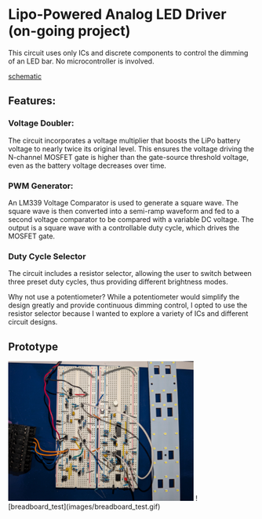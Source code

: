 # Lipo-Powered Analog LED Driver (on-going project)
This circuit uses only ICs and discrete components to control the dimming of an LED bar. No microcontroller is involved.

[schematic](schematic.pdf)

## Features:

### Voltage Doubler:
The circuit incorporates a voltage multiplier that boosts the LiPo battery voltage to nearly twice its original level. This ensures the voltage driving the N-channel MOSFET gate is higher than the gate-source threshold voltage, even as the battery voltage decreases over time.

### PWM Generator:
An LM339 Voltage Comparator is used to generate a square wave. The square wave is then converted into a semi-ramp waveform and fed to a second voltage comparator to be compared with a variable DC voltage. The output is a square wave with a controllable duty cycle, which drives the MOSFET gate.

### Duty Cycle Selector
The circuit includes a resistor selector, allowing the user to switch between three preset duty cycles, thus providing different brightness modes.

Why not use a potentiometer?
While a potentiometer would simplify the design greatly and provide continuous dimming control, I opted to use the resistor selector because I wanted to explore a variety of ICs and different circuit designs. 

## Prototype
<img src="images/prototype.jpg" width="75%" />
![breadboard_test](images/breadboard_test.gif)
